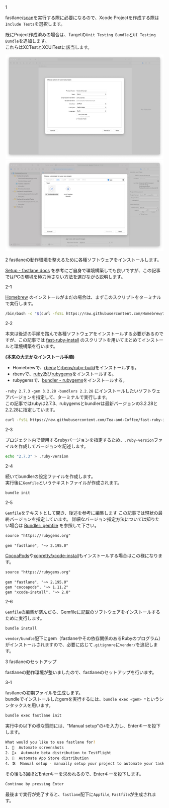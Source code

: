 1

fastlane/[scan](https://docs.fastlane.tools/actions/scan/)を実行する際に必要になるので、Xcode
 Projectを作成する際は`Include Tests`を選択します。

既にProject作成済みの場合は、Targetの`Unit Testing Bundle`と`UI Testing Bundle`を追加します。  
これらはXCTestとXCUITestに該当します。

![](./.assets/xcode_new_project.jpg)
![](./.assets/xcode_project_add_target_test.jpg)

2 fastlaneの動作環境を整えるために各種ソフトウェアをインストールします。

[Setup - fastlane docs](https://docs.fastlane.tools/getting-started/ios/setup/) を参考にご自身で環境構築しても良いですが、この記事ではPCの環境を極力汚さない方法を選びながら説明します。

2-1

[Homebrew](https://brew.sh/index_ja) のインストールがまだの場合は、まずこのスクリプトをターミナルで実行します。

```bash
/bin/bash -c "$(curl -fsSL https://raw.githubusercontent.com/Homebrew/install/HEAD/install.sh)"
```

2-2

本来は後述の手順を踏んで各種ソフトウェアをインストールする必要があるのですが、この記事では [fast-ruby-install](https://github.com/Tea-and-Coffee/fast-ruby-install) のスクリプトを用いてまとめてインストールと環境構築を行います。

**(本来の大まかなインストール手順)**

- Homebrewで、[rbenv](https://github.com/rbenv/rbenv)と[rbenv/ruby-build](https://github.com/rbenv/ruby-build)をインストールする。  
- rbenvで、[ruby](https://github.com/ruby/ruby)及び[rubygems](https://github.com/rubygems/rubygems)をインストールする。  
- rubygemsで、[bundler - rubygems](https://github.com/rubygems/rubygems/tree/master/bundler)をインストールする。

`-ruby 2.7.3` `-gem 3.2.28` `-bundlers 2.2.28` にインストールしたいソフトウェアバージョンを指定して、ターミナルで実行します。  
この記事ではrubyは2.7.3、rubygemsとbundlerは最新バージョンの3.2.28と2.2.28に指定しています。

```bash
curl -fsSL https://raw.githubusercontent.com/Tea-and-Coffee/fast-ruby-install/master/install.sh | bash -s -- --ruby 2.7.3 --gem 3.2.28 --bundlers 2.2.28
```

2-3

プロジェクト内で使用するrubyバージョンを指定するため、`.ruby-version`ファイルを作成してバージョンを記述します。

```bash
echo "2.7.3" > .ruby-version

```

2-4

続いてbundlerの設定ファイルを作成します。  
実行後に`Gemfile`というテキストファイルが作成されます。

```bash
bundle init
```

2-5

`Gemfile`をテキストとして開き、後述を参考に編集します
この記事では現状の最終バージョンを指定しています。 詳細なバージョン指定方法については知りたい場合は [Bundler: gemfile](https://bundler.io/man/gemfile.5.html) を参照して下さい。

```
source "https://rubygems.org"

gem "fastlane", "~> 2.195.0"
```

[CocoaPods](https://github.com/CocoaPods/CocoaPods)や[xcpretty/xcode-install](https://github.com/xcpretty/xcode-install)もインストールする場合はこの様になります。

```
source "https://rubygems.org"

gem "fastlane", "~> 2.195.0"
gem "cocoapods", "~> 1.11.2"
gem "xcode-install", "~> 2.8"
```

2-6

`Gemfile`の編集が済んだら、Gemfileに記載のソフトウェアをインストールするために実行します。

```bash
bundle install
```

`vendor/bundle`配下にgem（fastlaneやその依存関係のあるRubyのプログラム）がインストールされますので、必要に応じて`.gitignore`に`vendor/`を追記します。

3 fastlaneのセットアップ

fastlaneの動作環境が整いましたので、fastlaneのセットアップを行います。

3-1

fastlaneの初期ファイルを生成します。  
bundleでインストールしたgemを実行するには、`bundle exec <gem> *`というシンタックスを用います。

```bash
bundle exec fastlane init

```

実行中の以下の様な質問には、"Manual setup"の`4`を入力し、Enterキーを投下します。

```bash
What would you like to use fastlane for?
1. 📸  Automate screenshots
2. 👩‍✈️  Automate beta distribution to TestFlight
3. 🚀  Automate App Store distribution
4. 🛠  Manual setup - manually setup your project to automate your tasks
```

その後も3回ほどEnterキーを求めれるので、Enterキーを投下します。

```bash
Continue by pressing Enter
```

最後まで実行が完了すると、`fastlane`配下に`Appfile`, `Fastfile`が生成されます。
